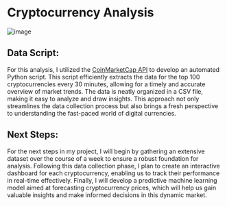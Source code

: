 # Cryptocurrency Analysis

![image]([https://www.shutterstock.com/image-vector/set-gold-silver-crypto-currencies-600nw-775898248.jpg](https://cdn.pixabay.com/photo/2018/05/04/22/45/image-3375234_1280.png))

## Data Script:

For this analysis, I utilized the [CoinMarketCap API](https://coinmarketcap.com/api/) to develop an automated Python script. This script efficiently extracts the data for the top 100 cryptocurrencies every 30 minutes, allowing for a timely and accurate overview of market trends. The data is neatly organized in a CSV file, making it easy to analyze and draw insights. This approach not only streamlines the data collection process but also brings a fresh perspective to understanding the fast-paced world of digital currencies.

## Next Steps: 

For the next steps in my project, I will begin by gathering an extensive dataset over the course of a week to ensure a robust foundation for analysis. Following this data collection phase, I plan to create an interactive dashboard for each cryptocurrency, enabling us to track their performance in real-time effectively. Finally, I will develop a predictive machine learning model aimed at forecasting cryptocurrency prices, which will help us gain valuable insights and make informed decisions in this dynamic market.
